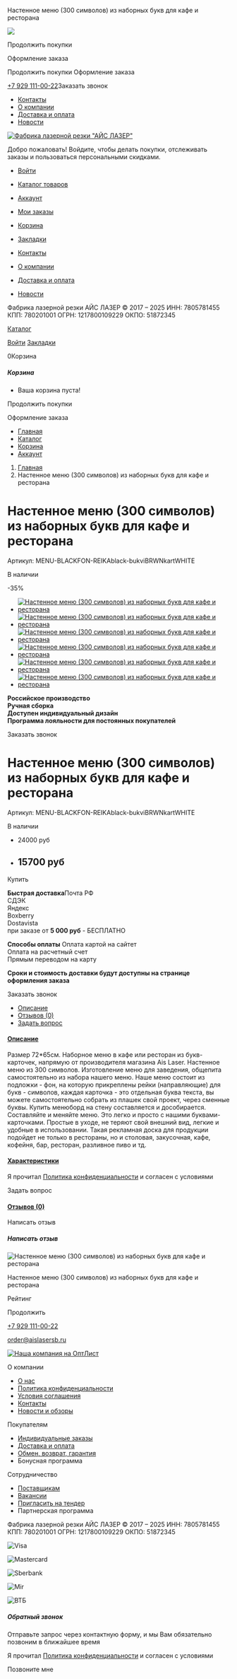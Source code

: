 Настенное меню (300 символов) из наборных букв для кафе и ресторана


































































































































































![](https://mc.yandex.ru/watch/96885340)



Продолжить покупки

Оформление заказа

Продолжить покупки
Оформление заказа

[+7 929 111-00-22](tel:+79291110022)Заказать звонок

* [Контакты](/contacts)
* [О компании](/okompanii)
* [Доставка и оплата](/dostavka)
* [Новости](/blog)

[![Фабрика лазерной резки "АЙС ЛАЗЕР"](https://aislaserspb.ru/image/catalog/logonew.png "Фабрика лазерной резки \"АЙС ЛАЗЕР\"")](https://aislaserspb.ru/)


Добро пожаловать!
Войдите, чтобы делать покупки, отслеживать заказы и пользоваться персональными скидками.

* [Войти](https://aislaserspb.ru/index.php?route=account/account)

* [Каталог товаров](https://aislaserspb.ru/category/)

* [Аккаунт](https://aislaserspb.ru/index.php?route=account/account)
* [Мои заказы](https://aislaserspb.ru/index.php?route=account/order)
* [Корзина](https://aislaserspb.ru/cart/)
* [Закладки](https://aislaserspb.ru/index.php?route=account/wishlist)

* [Контакты](/contacts)
* [О компании](/okompanii)
* [Доставка и оплата](/dostavka)
* [Новости](/blog)

Фабрика лазерной резки АЙС ЛАЗЕР © 2017 – 2025 ИНН: 7805781455 КПП: 780201001 ОГРН: 1217800109229 ОКПО: 51872345


[Каталог](https://aislaserspb.ru/category/)

[Войти](https://aislaserspb.ru/index.php?route=account/account)
[Закладки](https://aislaserspb.ru/index.php?route=account/wishlist)

0Корзина

##### Корзина

* Ваша корзина пуста!

Продолжить покупки

Оформление заказа

* [Главная](/)
* [Каталог](https://aislaserspb.ru/category/)
* [Корзина](#)
* [Аккаунт](https://aislaserspb.ru/index.php?route=account/account)

1. [Главная](https://aislaserspb.ru/)
2. Настенное меню (300 символов) из наборных букв для кафе и ресторана

Настенное меню (300 символов) из наборных букв для кафе и ресторана
===================================================================

Артикул: MENU-BLACKFON-REIKAblack-bukviBRWNkartWHITE

В наличии

-35%

* [![Настенное меню (300 символов) из наборных букв для кафе и ресторана](https://aislaserspb.ru/image/cache/catalog/api/5527_1714224122-500x500.jpg "Настенное меню (300 символов) из наборных букв для кафе и ресторана")](https://aislaserspb.ru/image/cache/catalog/api/5527_1714224122-550x550.jpg "Настенное меню (300 символов) из наборных букв для кафе и ресторана")
* [![Настенное меню (300 символов) из наборных букв для кафе и ресторана](https://aislaserspb.ru/image/cache/catalog/api/5527_17142239161-500x500.jpg "Настенное меню (300 символов) из наборных букв для кафе и ресторана")](https://aislaserspb.ru/image/cache/catalog/api/5527_17142239161-550x550.jpg "Настенное меню (300 символов) из наборных букв для кафе и ресторана")
* [![Настенное меню (300 символов) из наборных букв для кафе и ресторана](https://aislaserspb.ru/image/cache/catalog/api/5527_17142239162-500x500.jpg "Настенное меню (300 символов) из наборных букв для кафе и ресторана")](https://aislaserspb.ru/image/cache/catalog/api/5527_17142239162-550x550.jpg "Настенное меню (300 символов) из наборных букв для кафе и ресторана")
* [![Настенное меню (300 символов) из наборных букв для кафе и ресторана](https://aislaserspb.ru/image/cache/catalog/api/5527_17142239163-500x500.jpg "Настенное меню (300 символов) из наборных букв для кафе и ресторана")](https://aislaserspb.ru/image/cache/catalog/api/5527_17142239163-550x550.jpg "Настенное меню (300 символов) из наборных букв для кафе и ресторана")
* [![Настенное меню (300 символов) из наборных букв для кафе и ресторана](https://aislaserspb.ru/image/cache/catalog/api/5527_17142239164-500x500.jpg "Настенное меню (300 символов) из наборных букв для кафе и ресторана")](https://aislaserspb.ru/image/cache/catalog/api/5527_17142239164-550x550.jpg "Настенное меню (300 символов) из наборных букв для кафе и ресторана")
* [![Настенное меню (300 символов) из наборных букв для кафе и ресторана](https://aislaserspb.ru/image/cache/catalog/api/5527_17142239165-500x500.jpg "Настенное меню (300 символов) из наборных букв для кафе и ресторана")](https://aislaserspb.ru/image/cache/catalog/api/5527_17142239165-550x550.jpg "Настенное меню (300 символов) из наборных букв для кафе и ресторана")

**Российское производство  
Ручная сборка  
Доступен индивидуальный дизайн  
Программа лояльности для постоянных покупателей**

Заказать звонок

Настенное меню (300 символов) из наборных букв для кафе и ресторана
===================================================================

Артикул: MENU-BLACKFON-REIKAblack-bukviBRWNkartWHITE

В наличии

* 24000 руб
* 15700 руб
  ---------

Купить

**Быстрая доставка**Почта РФ  
СДЭК  
Яндекс  
Boxberry  
Dostavista  
при заказе от **5 000 руб** - БЕСПЛАТНО

**Способы оплаты**
Оплата картой на сайтет  
Оплата на расчетный счет  
Прямым переводом на карту

**Сроки и стоимость доставки будут доступны на странице оформления заказа**

Заказать звонок

* [Описание](#tab1)
* [Отзывов (0)](#tab3)
* [Задать вопрос](#tab777)

#### [Описание](#collapseOne)

Размер 72\*65см.
Наборное меню в кафе или ресторан из букв-карточек, напрямую от производителя магазина Ais Laser.
Настенное меню из 300 символов. Изготовление меню для заведения, общепита самостоятельно из набора нашего меню.
Наше меню состоит из подложки - фон, на которую прикреплены рейки (направляющие) для букв - символов, каждая карточка - это отдельная буква текста,
вы можете самостоятельно собрать из плашек свой проект, через сменные буквы. Купить менюборд на стену составляется и дособирается. Составляйте и меняйте меню. Это легко и просто с нашими буквами-карточками.
Простые в уходе, не теряют свой внешний вид, легкие и удобные в использовании. Такая рекламная доска для продукции подойдет не только в рестораны, но и столовая, закусочная, кафе, кофейня, бар, ресторан, разливное пиво и тд.

#### [Характеристики](#collapseTwo)

Я прочитал [Политика конфиденциальности](https://aislaserspb.ru/privacy) и согласен с условиями

Задать вопрос

#### [Отзывов (0)](#collapseThree)

Написать отзыв

##### Написать отзыв

![Настенное меню (300 символов) из наборных букв для кафе и ресторана](https://aislaserspb.ru/image/cache/catalog/api/5527_1714224122-500x500.jpg "Настенное меню (300 символов) из наборных букв для кафе и ресторана")

Настенное меню (300 символов) из наборных букв для кафе и ресторана

Рейтинг

Продолжить












[+7 929 111-00-22](tel:+79291110022)

[order@aislasersb.ru](mailto:order@aislasersb.ru)

  
[![Наша компания на ОптЛист](https://optlist.ru/static/img/export_bn/b_88_31.png)](https://optlist.ru/company/ais_laser)

О компании

* [О нас](https://aislaserspb.ru/okompanii)
* [Политика конфиденциальности](https://aislaserspb.ru/privacy)
* [Условия соглашения](https://aislaserspb.ru/terms)
* [Контакты](/contacts)
* [Новости и обзоры](https://aislaserspb.ru/blog)

Покупателям

* [Индивидуальные заказы](https://aislaserspb.ru/korporativnie)
* [Доставка и оплата](https://aislaserspb.ru/dostavka)
* [Обмен, возврат, гарантия](https://aislaserspb.ru/testvozvr)
* Бонусная программа

Сотрудничество

* [Поставщикам](https://aislaserspb.ru/index.php?route=information/information&information_id=12)
* [Вакансии](https://aislaserspb.ru/rabota)
* [Пригласить на тендер](https://aislaserspb.ru/index.php?route=information/information&information_id=13)
* Партнерская программа

Фабрика лазерной резки АЙС ЛАЗЕР © 2017 – 2025 ИНН: 7805781455 КПП: 780201001 ОГРН: 1217800109229 ОКПО: 51872345

![Visa](image/payment/1visa.svg)

![Mastercard](image/payment/2master.svg)

![Sberbank](image/payment/4sber.svg)

![Mir](image/payment/10mir.svg)

![ВТБ](image/payment/14wtb.svg)

##### Обратный звонок

Отправьте запрос через контактную форму, и мы Вам обязательно позвоним в ближайшее время

Я прочитал [Политика конфиденциальности](https://aislaserspb.ru/privacy/) и согласен с условиями

Позвоните мне